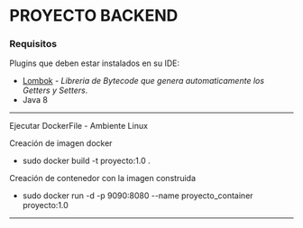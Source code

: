 # PROYECTO BACKEND

### Requisitos

Plugins que deben estar instalados en su IDE:
* [Lombok](http://projectlombok.org/) - *Libreria de Bytecode que genera automaticamente los Getters y Setters*.
* Java 8
---
Ejecutar DockerFile - Ambiente Linux

Creación de imagen docker
* sudo docker build -t proyecto:1.0 .

Creación de contenedor con la imagen construida
* sudo docker run -d -p 9090:8080 --name proyecto_container proyecto:1.0
---

